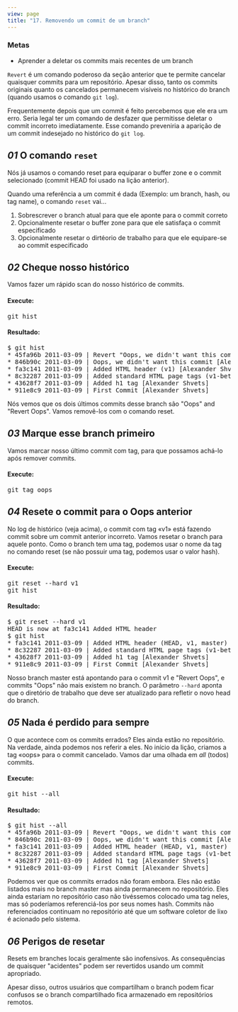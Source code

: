 ```yaml
---
view: page
title: "17. Removendo um commit de um branch"
---
```


<h3>Metas</h3>

<ul><li>Aprender a deletar os commits mais recentes de um branch</li></ul>

<p><code>Revert</code> &eacute; um comando poderoso da se&ccedil;&atilde;o anterior que te permite cancelar quaisquer commits para um reposit&oacute;rio. Apesar disso, tanto os commits originais quanto os cancelados permanecem vis&iacute;veis no hist&oacute;rico do branch (quando usamos o comando <code>git log</code>).</p>

<p>Frequentemente depois que um commit &eacute; feito percebemos que ele era um erro. Seria legal ter um comando de desfazer que permitisse deletar o commit incorreto imediatamente. Esse comando preveniria a apari&ccedil;&atilde;o de um commit indesejado no hist&oacute;rico do <code>git log</code>.</p>

<h2><em>01</em> O comando <code>reset</code></h2>

<p>N&oacute;s j&aacute; usamos o comando reset para equiparar o buffer zone e o commit selecionado (commit HEAD foi usado na li&ccedil;&atilde;o anterior).</p>

<p>Quando uma refer&ecirc;ncia a um commit &eacute; dada (Exemplo: um branch, hash, ou tag name), o comando <code>reset</code> vai...</p>

<ol>
<li>Sobrescrever o branch atual para que ele aponte para o commit correto</li>
<li>Opcionalmente resetar o buffer zone para que ele satisfa&ccedil;a o commit especificado</li>
<li>Opcionalmente resetar o dirt&eacute;orio de trabalho para que ele equipare-se ao commit especificado</li>
</ol>

<h2><em>02</em> Cheque nosso hist&oacute;rico</h2>

<p>Vamos fazer um r&aacute;pido scan do nosso hist&oacute;rico de commits.</p>

<h4 class="h4-pre">Execute:</h4>

<pre class="instructions">git hist</pre>

<h4 class="h4-pre">Resultado:</h4>

<pre class="sample">$ git hist
* 45fa96b 2011-03-09 | Revert "Oops, we didn't want this commit" (HEAD, master) [Alexander Shvets]
* 846b90c 2011-03-09 | Oops, we didn't want this commit [Alexander Shvets]
* fa3c141 2011-03-09 | Added HTML header (v1) [Alexander Shvets]
* 8c32287 2011-03-09 | Added standard HTML page tags (v1-beta) [Alexander Shvets]
* 43628f7 2011-03-09 | Added h1 tag [Alexander Shvets]
* 911e8c9 2011-03-09 | First Commit [Alexander Shvets]</pre>

<p>N&oacute;s vemos que os dois &uacute;ltimos commits desse branch s&atilde;o "Oops" and "Revert Oops". Vamos remov&ecirc;-los com o comando reset.</p>

<h2><em>03</em> Marque esse branch primeiro</h2>

<p>Vamos marcar nosso &uacute;ltimo commit com tag, para que possamos ach&aacute;-lo ap&oacute;s remover commits.</p>
<h4 class="h4-pre">Execute:</h4>

<pre class="instructions">git tag oops</pre>

<h2><em>04</em> Resete o commit para o Oops anterior</h2>

<p>No log de hist&oacute;rico (veja acima), o commit com tag «v1» est&aacute; fazendo commit sobre um commit anterior incorreto. Vamos resetar o branch para aquele ponto. Como o branch tem uma tag, podemos usar o nome da tag no comando reset (se n&atilde;o possuir uma tag, podemos usar o valor hash).</p>

<h4 class="h4-pre">Execute:</h4>

<pre class="instructions">git reset --hard v1
git hist</pre>

<h4 class="h4-pre">Resultado:</h4>

<pre class="sample">$ git reset --hard v1
HEAD is now at fa3c141 Added HTML header
$ git hist
* fa3c141 2011-03-09 | Added HTML header (HEAD, v1, master) [Alexander Shvets]
* 8c32287 2011-03-09 | Added standard HTML page tags (v1-beta) [Alexander Shvets]
* 43628f7 2011-03-09 | Added h1 tag [Alexander Shvets]
* 911e8c9 2011-03-09 | First Commit [Alexander Shvets]</pre>

<p>Nosso branch master est&aacute; apontando para o commit v1 e "Revert Oops", e commits "Oops" n&atilde;o mais existem no branch. O par&acirc;metro  <code>--hard</code> aponta que o diret&oacute;rio de trabalho que deve ser atualizado para refletir o novo head do branch.</p>
<h2><em>05</em> Nada &eacute; perdido para sempre</h2>

<p>O que acontece com os commits errados? Eles ainda est&atilde;o no reposit&oacute;rio. Na verdade, ainda podemos nos referir a eles. No in&iacute;cio da li&ccedil;&atilde;o, criamos a tag «oops» para o commit cancelado. Vamos dar uma olhada em <em>all</em> (todos) commits.</p>

<h4 class="h4-pre">Execute:</h4>

<pre class="instructions">git hist --all</pre>

<h4 class="h4-pre">Resultado:</h4>

<pre class="sample">$ git hist --all
* 45fa96b 2011-03-09 | Revert "Oops, we didn't want this commit" (oops) [Alexander Shvets]
* 846b90c 2011-03-09 | Oops, we didn't want this commit [Alexander Shvets]
* fa3c141 2011-03-09 | Added HTML header (HEAD, v1, master) [Alexander Shvets]
* 8c32287 2011-03-09 | Added standard HTML page tags (v1-beta) [Alexander Shvets]
* 43628f7 2011-03-09 | Added h1 tag [Alexander Shvets]
* 911e8c9 2011-03-09 | First Commit [Alexander Shvets]</pre>

<p>Podemos ver que os commits errados n&atilde;o foram embora. Eles n&atilde;o est&atilde;o listados mais no branch master mas ainda permanecem no reposit&oacute;rio. Eles ainda estariam no reposit&oacute;rio caso n&atilde;o tiv&eacute;ssemos colocado uma tag neles, mas s&oacute; poder&iacute;amos referenci&aacute;-los por seus nomes hash. Commits n&atilde;o referenciados continuam no reposit&oacute;rio at&eacute; que um software coletor de lixo &eacute; acionado pelo sistema.</p>

<h2><em>06</em> Perigos de resetar</h2>

<p>Resets em branches locais geralmente s&atilde;o inofensivos. As consequ&ecirc;ncias de quaisquer "acidentes" podem ser revertidos usando um commit apropriado.</p>

<p>Apesar disso, outros usu&aacute;rios que compartilham o branch podem ficar confusos se o branch compartilhado fica armazenado em reposit&oacute;rios remotos.</p>
